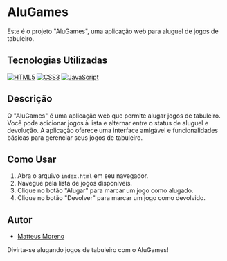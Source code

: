 # AluGames

Este é o projeto "AluGames", uma aplicação web para aluguel de jogos de tabuleiro.

## Tecnologias Utilizadas

[![HTML5](https://img.shields.io/badge/HTML5-E34F26?style=for-the-badge&logo=html5&logoColor=white)](https://developer.mozilla.org/pt-BR/docs/Web/HTML)
[![CSS3](https://img.shields.io/badge/CSS3-1572B6?style=for-the-badge&logo=css3&logoColor=white)](https://developer.mozilla.org/pt-BR/docs/Web/CSS)
[![JavaScript](https://img.shields.io/badge/JavaScript-F7DF1E?style=for-the-badge&logo=javascript&logoColor=black)](https://developer.mozilla.org/pt-BR/docs/Web/JavaScript)

## Descrição

O "AluGames" é uma aplicação web que permite alugar jogos de tabuleiro. Você pode adicionar jogos à lista e alternar entre o status de aluguel e devolução. A aplicação oferece uma interface amigável e funcionalidades básicas para gerenciar seus jogos de tabuleiro.

## Como Usar

1. Abra o arquivo `index.html` em seu navegador.
2. Navegue pela lista de jogos disponíveis.
3. Clique no botão "Alugar" para marcar um jogo como alugado.
4. Clique no botão "Devolver" para marcar um jogo como devolvido.

## Autor

- [Matteus Moreno](https://github.com/matteusmoreno)

Divirta-se alugando jogos de tabuleiro com o AluGames!
